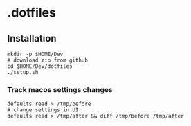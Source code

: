 # .dotfiles

## Installation

```shell
mkdir -p $HOME/Dev
# download zip from github
cd $HOME/Dev/dotfiles
./setup.sh
```

### Track macos settings changes

```shell
defaults read > /tmp/before
# change settings in UI
defaults read > /tmp/after && diff /tmp/before /tmp/after
```
